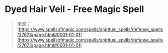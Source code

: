 <!--yml
category: 未分类
date: 2024-06-12 19:16:56
-->

# Dyed Hair Veil - Free Magic Spell

> 来源：[https://www.spellsofmagic.com/spells/spiritual_spells/defense_spells/27673/page.html#0001-01-01](https://www.spellsofmagic.com/spells/spiritual_spells/defense_spells/27673/page.html#0001-01-01)